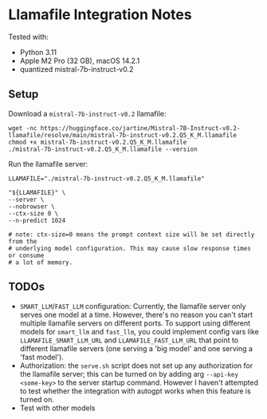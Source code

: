 # Llamafile Integration Notes

Tested with:
* Python 3.11
* Apple M2 Pro (32 GB), macOS 14.2.1
* quantized mistral-7b-instruct-v0.2

## Setup

Download a `mistral-7b-instruct-v0.2` llamafile:
```shell
wget -nc https://huggingface.co/jartine/Mistral-7B-Instruct-v0.2-llamafile/resolve/main/mistral-7b-instruct-v0.2.Q5_K_M.llamafile
chmod +x mistral-7b-instruct-v0.2.Q5_K_M.llamafile
./mistral-7b-instruct-v0.2.Q5_K_M.llamafile --version
```

Run the llamafile server:
```shell
LLAMAFILE="./mistral-7b-instruct-v0.2.Q5_K_M.llamafile"

"${LLAMAFILE}" \
--server \
--nobrowser \
--ctx-size 0 \
--n-predict 1024

# note: ctx-size=0 means the prompt context size will be set directly from the
# underlying model configuration. This may cause slow response times or consume
# a lot of memory.
```

## TODOs

* `SMART_LLM`/`FAST_LLM` configuration: Currently, the llamafile server only serves one model at a time. However, there's no reason you can't start multiple llamafile servers on different ports. To support using different models for `smart_llm` and `fast_llm`, you could implement config vars like `LLAMAFILE_SMART_LLM_URL` and `LLAMAFILE_FAST_LLM_URL` that point to different llamafile servers (one serving a 'big model' and one serving a 'fast model'). 
* Authorization: the `serve.sh` script does not set up any authorization for the llamafile server; this can be turned on by adding arg `--api-key <some-key>` to the server startup command. However I haven't attempted to test whether the integration with autogpt works when this feature is turned on.
* Test with other models
